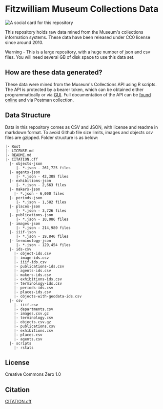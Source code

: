 # Fitzwilliam Museum Collections Data

![A social card for this repository](https://repository-images.githubusercontent.com/511317066/1123904f-cfce-40b2-a3f4-775186e178b3)

This repository holds raw data mined from the Museum's collections information systems. These data have been released under CC0 license since around 2010.

Warning - This is a large repository, with a huge number of json and csv files. You will need several GB of disk space to use this data set.

## How are these data generated?

These data were mined from the Museum's Collections API using R scripts.
The API is protected by a bearer token, which can be obtained either
programmatically or via [GUI](https://data.fitzmuseum.cam.ac.uk/api/).
Full documentation of the API can be [found
online](https://data.fitzmuseum.cam.ac.uk/api/v1/docs) and via Postman
collection.

## Data Structure

Data in this repository comes as CSV and JSON, with license and readme in markdown format. To avoid
Github file size limits, images and objects csv files are gzipped. 
Folder structure is as below:

```
|- Root
|- LICENSE.md
|- README.md
|- CITATION.cff
  |- objects-json
     |- *.json - 261,725 files
  |- agents-json  
     |- *.json - 42,308 files
  |- exhibitions-json
     |- *.json - 2,663 files
  |- makers-json
    |- *.json - 6,000 files
  |- periods-json
     |- *.json - 1,582 files
  |- places-json
     |- *.json - 3,726 files
  |- publications-json
     |- *.json - 10,086 files
  |- images-json
     |- *.json - 214,980 files
  |- iiif-json
     |- *.json - 19,846 files
  |- terminology-json
     |- *.json - 129,454 files
  |- ids-csv
    |- object-ids.csv
    |- image-ids.csv
    |- iiif-ids.csv
    |- publications-ids.csv
    |- agents-ids.csv
    |- makers-ids.csv
    |- exhibitions-ids.csv
    |- terminology-ids.csv
    |- periods-ids.csv
    |- places-ids.csv
    |- objects-with-geodata-ids.csv
  |- csv
    |- iiif.csv
    |- departments.csv
    |- images.csv.gz
    |- terminology.csv
    |- objects.csv.gz
    |- publications.csv
    |- exhibitions.csv
    |- places.csv
    |- agents.csv
  |- scripts
    |- rstats
```

## License

Creative Commons Zero 1.0

## Citation

[CITATION.cff](CITATION.cff)
